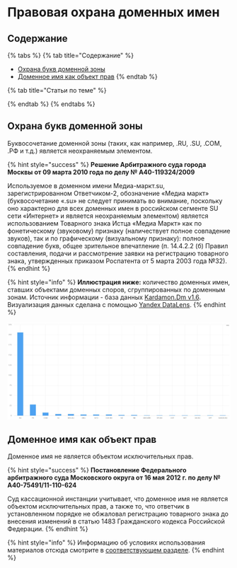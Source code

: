 # Правовая охрана доменных имен

## Содержание

{% tabs %}
{% tab title="Содержание" %}
* [Охрана букв доменной зоны](pravovaya-okhrana-domennykh-imen.md#okhrana-bukv-domennoi-zony)
* [Доменное имя как объект прав](pravovaya-okhrana-domennykh-imen.md#domennoe-imya-kak-obekt-prav)
{% endtab %}

{% tab title="Статьи по теме" %}

{% endtab %}
{% endtabs %}

## Охрана букв доменной зоны

Буквосочетание доменной зоны \(таких, как например, .RU, .SU, .COM, .РФ и т.д.\) является неохраняемым элементом.

{% hint style="success" %}
**Решение Арбитражного суда города Москвы от 09 марта 2010 года по делу № А40-119324/2009**

Используемое в доменном имени Медиа-маркт.su, зарегистрированном Ответчиком-2, обозначение «Медиа маркт» \(буквосочетание «.su» не следует принимать во внимание, поскольку оно характерно для всех доменных имен в российском сегменте SU сети «Интернет» и является неохраняемым элементом\) является использованием Товарного знака Истца «Медиа Маркт» как по фонетическому \(звуковому\) признаку \(наличествует полное совпадение звуков\), так и по графическому \(визуальному признаку\): полное совпадение букв, общее зрительное впечатление \(п. 14.4.2.2 \(б\) Правил составления, подачи и рассмотрение заявки на регистрацию товарного знака, утвержденных приказом Роспатента от 5 марта 2003 года №32\).
{% endhint %}

{% hint style="info" %}
**Иллюстрация ниже:** количество доменных имен, ставших объектами доменных споров, сгруппированных по доменным зонам. Источник информации - база данных [Kardamon.Dm v1.6](https://dorotenko.pro/ru/kardamon/). Визуализация данных сделана с помощью [Yandex DataLens](https://datalens.yandex.ru).
{% endhint %}

![&#x41F;&#x43E;&#x434;&#x430;&#x432;&#x43B;&#x44F;&#x44E;&#x449;&#x435;&#x435; &#x431;&#x43E;&#x43B;&#x44C;&#x448;&#x438;&#x43D;&#x441;&#x442;&#x432;&#x43E; &#x441;&#x43F;&#x43E;&#x440;&#x43E;&#x432; &#x43F;&#x440;&#x438;&#x445;&#x43E;&#x434;&#x438;&#x43B;&#x43E;&#x441;&#x44C; &#x43D;&#x430; &#x434;&#x43E;&#x43C;&#x435;&#x43D;&#x43D;&#x44B;&#x435; &#x438;&#x43C;&#x435;&#x43D;&#x430; &#x432; &#x437;&#x43E;&#x43D;&#x435; .RU](../../.gitbook/assets/domains-kardamon-v1.6.JPG)

## Доменное имя как объект прав

Доменное имя не является объектом исключительных прав.

{% hint style="success" %}
**Постановление Федерального арбитражного суда Московского округа от 16 мая 2012 г. по делу № А40-75491/11-110-624**

Суд кассационной инстанции учитывает, что доменное имя не является объектом исключительных прав, а также то, что ответчик в установленном порядке не обжаловал регистрацию товарного знака до внесения изменений в статью 1483 Гражданского кодекса Российской Федерации.
{% endhint %}



{% hint style="info" %}
Информацию об условиях использования материалов отсюда смотрите в [соответствующем разделе](../../obshaya-informaciya/license.md).
{% endhint %}

